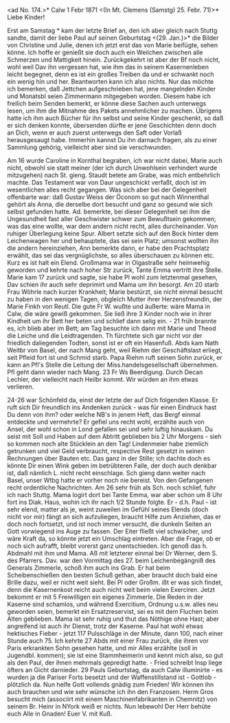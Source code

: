 <ad No. 174.>* Calw 1 Febr 1871
 <(In Mt. Clemens (Samstg) 25. Febr. 71)>*
Liebe Kinder!

Erst am Samstag <nach Jette am Freitag>* kam der letzte Brief an, den ich aber gleich nach Stuttg sandte, damit der liebe Paul auf seinen Geburtstag <(29. Jan.)>* die Bilder von Christine und Julie, denen ich jetzt erst das von Marie beifügte, sehen könne. Ich hoffe er genießt sie doch auch ein Weilchen zwischen alle Schmerzen und Mattigkeit hinein. Zurückgekehrt ist aber der Bf noch nicht, wohl weil Dav ihn vergessen hat, wie ihm das in seinem Kasernenleben leicht begegnet, denn es ist ein großes Treiben da und er schwankt noch ein wenig hin und her. Beantworten kann ich also nichts. Nur das möchte ich bemerken, daß Jettchen aufgeschrieben hat, jene mangelnden Kinder und Monatsbl seien Zimmermann mitgegeben worden. Diesem habe ich freilich beim Senden bemerkt, er könne diese Sachen auch unterwegs lesen, um ihm die Mitnahme des Pakets annehmlicher zu machen. Übrigens hatte ich ihm auch Bücher für ihn selbst und seine Kinder geschenkt, so daß er sich denken konnte, übersenden dürfte er jene Geschichten denn doch an Dich, wenn er auch zuerst unterwegs den Saft oder Vorlaß herausgesaugt habe. Immerhin kannst Du ihn darnach fragen, als zu einer Sammlung gehörig, vielleicht aber sind sie verschwunden.

Am 16 wurde Caroline in Kornthal begraben, ich war nicht dabei, Marie auch nicht, obwohl sie statt meiner (der ich durch Unwohlsein verhindert wurde mitzugehen) nach St. gieng. Staudt betete am Grabe, was mich entbehrlich machte. Das Testament war von Daur ungeschickt verfaßt, doch ist im wesentlichen alles recht gegangen. Was sich aber bei der Gelegenheit offenbarte war: daß Gustav Weiss der Öconom so gut nach Winnenthal gehört als Anna, die derselbe dort besucht und ganz so gesund wie sich selbst gefunden hatte. Ad. bemerkte, bei dieser Gelegenheit sei ihm die Ungesundheit fast aller Geschwister schwer zum Bewußtsein gekommen; was das eine wollte, war dem andern nicht recht, alles durcheinander. Von ruhiger Überlegung keine Spur. Albert setzte sich auf den Bock hinter dem Leichenwagen her und behauptete, das sei sein Platz; umsonst wollten ihn die andern hereinziehen, Ann bemerkte dann, er habe den Prachtsplatz erwählt, das sei das vergnüglichste, so alles überschauen zu können etc. Kurz es ist halt ein Elend. 
Großmama war in Olgastraße sehr heimwehig geworden und kehrte nach hoher Str zurück, Tante Emma vertritt ihre Stelle. Marie kam 17 zurück und sagte, sie habe Pl wohl zum letztenmal gesehen, Dav schien ihr auch sehr deprimirt und Mama um ihn besorgt. Am 20 starb Frau Wöhrle nach kurzer Krankheit; Marie bestürzt, sie nicht einmal besucht zu haben in den wenigen Tagen, obgleich Mutter ihrer Herzensfreundin, der Marie Finkh von Reutl. Die gute Fr W. wußte und äußerte: wäre Mama in Calw, die wäre gewiß gekommen. Sie ließ ihre 3 Kinder noch wie in ihrer Kindheit um ihr Bett her beten und schlief dann selig ein. - 21 früh brannte es, ich blieb aber im Bett; am Tag besuchte ich dann mit Marie und Theod die Leiche und die Leidtragenden. Th fürchtete sich gar nicht vor der friedlich daliegenden Todten, sonst ist er oft ein Hasenfuß. Abds kam Nath Weitbr von Basel, der nach Mang geht, weil Riehm der Geschäftslast erliegt, seit Pfleid fort ist und Schmid starb. Papa Riehm ruft seinen Sohn zurück, er kann an Pfl's Stelle die Leitung der Miss.handelsgesellschaft übernehmen. Pfl geht dann wieder nach Mang. 23 Fr Ws Beerdigung. Durch Decan Lechler, der vielleicht nach Heilbr kommt. Wir würden an ihm etwas verlieren.

24-26 war Schönfeld da, einst der letzte der auf Dich folgenden Klasse. Er ruft sich Dir freundlich ins Andenken zurück - was für einen Eindruck hast Du denn von ihm? oder welche NB's in jenem Heft, das Bergf einmal entdeckte und vermehrte? Er gefiel uns recht wohl, erzählte auch von Ansel, der wohl schon in Lond gefallen sei und sehr luftig hinauskam. Du seist mit Soll und Haben auf dem Abtritt geblieben bis 2 Uhr Morgens - sieh so kommen noch alte Stücklein an den Tag! Lindenmeier habe ziemlich getrunken und viel Geld verbraucht, respective Rest gesetzt in seinen Rechnungen über Bauten etc. Das ganz in der Stille; ich dachte doch es könnte Dir einen Wink geben im betrübteren Falle, der doch auch denkbar ist, daß nämlich L. nicht recht einschlage. Sch gieng dann weiter nach Basel, unser Wtbg hatte er vorher noch nie bereist. Von den Gefangenen recht ordentliche Nachrichten. 
Am 26 sehr früh als Sch. noch schlief, fuhr ich nach Stuttg. Mama logirt dort bei Tante Emma, war aber schon um 8 Uhr fort ins Diak. Haus, wohin ich ihr nach 1/2 Stunde folgte. Er - d.h. Paul - ist sehr elend, matter als je, weint zuweilen im Gefühl seines Elends (doch nicht vor mir) fängt an sich aufzuliegen, braucht Hilfe zum Anziehen, das er doch noch fortsetzt, und ist noch immer versucht, die dunkeln Seiten an Gott vorwiegend ins Auge zu fassen. Der Eiter fließt viel schwächer, und wäre Kraft da, so könnte jetzt ein Umschlag eintreten. Aber die Frage, ob er noch sich aufrafft, bleibt vorerst ganz unentschieden. Ich genoß das h. Abdmahl mit ihm und Mama. Aß mit letzterer einmal bei Dr Werner, dem S. des Pfarrers. Dav. war den Vormittag des 27. beim Leichenbegängniß des Generals Zimmerle, schoß ihm auch ins Grab. Er hat beim Scheibenschießen den besten Schuß gethan, aber braucht doch bald eine Brille dazu, weil er nicht weit sieht. Bei Pl oder Großm. ißt er was sich findet, denn die Kasernenkost reicht auch nicht weit beim vielen Exerciren. Jetzt bekommt er mit 5 Freiwilligen ein eigenes Zimmerle. Die Reden in der Kaserne sind schamlos, und während Exercitium, Ordnung u.s.w. alles neu geworden seien, bemerkt ein Ersatzreservist, sei es mit dem Fluchen beim Alten geblieben. Mama ist sehr ruhig und thut das Nöthige ohne Hast; aber angreifend ist auch ihr Dienst, trotz der Kaserne. Paul hat wohl etwas hektisches Fieber - jetzt 117 Pulsschläge in der Minute, dann 100, nach einer Stunde auch 75. Ich kehrte 27 Abds mit einer Frau zurück, die ihren vor Paris erkrankten Sohn gesehen hatte, und mir Alles erzählte (soll in Jugendbl. kommen); sie ist eine Stammheimerin und kennt mich also, so gut als den Paul, der ihnen mehrmals gepredigt hatte. - Fried schreibt Insp liege öfters an Gicht darnieder. 29 Pauls Geburtstag, da auch Calw illuminirte - es wurden ja die Pariser Forts besetzt und der Waffenstillstand ist - Gottlob - plötzlich da. Nun helfe Gott vollends gnädig zum Frieden! Wir können ihn auch brauchen und wie sehr wünsche ich ihn den Franzosen. Herm Gros besucht mich (associirt mit einem Maschinenfabrikanten in Chemnitz) von seinem Br. Heinr in NYork weiß er nichts. Nun lebewohl 
 Der Herr behüte euch Alle in Gnaden!
 Euer V. mit Kuß.
